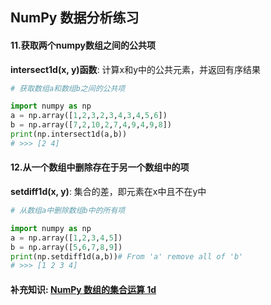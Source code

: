 ## NumPy 数据分析练习

#### 11.获取两个numpy数组之间的公共项

**intersect1d(x, y)函数**: 计算x和y中的公共元素，并返回有序结果

```python
# 获取数组a和数组b之间的公共项

import numpy as np
a = np.array([1,2,3,2,3,4,3,4,5,6])
b = np.array([7,2,10,2,7,4,9,4,9,8])
print(np.intersect1d(a,b))
# >>> [2 4]
```

#### 12.从一个数组中删除存在于另一个数组中的项

**setdiff1d(x, y)**: 集合的差，即元素在x中且不在y中

```python
# 从数组a中删除数组b中的所有项

import numpy as np
a = np.array([1,2,3,4,5])
b = np.array([5,6,7,8,9])
print(np.setdiff1d(a,b))# From 'a' remove all of 'b'
# >>> [1 2 3 4]
```

#### 补充知识: [NumPy 数组的集合运算 1d](https://github.com/tywcx/Learn-by-doing/blob/main/NumPy-%E6%95%B0%E7%BB%84%E7%9A%84%E9%9B%86%E5%90%88%E8%BF%90%E7%AE%97-1d.md)

